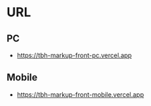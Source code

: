 # URL
## PC
- https://tbh-markup-front-pc.vercel.app

## Mobile
- https://tbh-markup-front-mobile.vercel.app